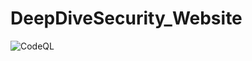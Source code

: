 # DeepDiveSecurity_Website
![CodeQL](https://github.com/arkdevelop/arkdevelop.github.io/actions/workflows/github-code-scanning/codeql/badge.svg?event=push)
